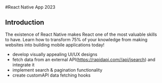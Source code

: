 #React Native App 2023 

## Introduction
The existence of React Native makes React one of the most valuable skills to have. Learn how to transform 75% of your knowledge from making websites into building mobile applications today!

- develop visually appealing UI/UX designs
- fetch data from an external API(https://rapidapi.com//api/jsearch) and integrate it
- implement search & pagination functionality
- create customAPI data fetching hooks




